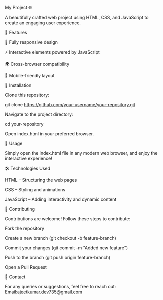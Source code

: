My Project 🌐

A beautifully crafted web project using HTML, CSS, and JavaScript to create an engaging user experience.

🚀 Features

🌟 Fully responsive design

⚡ Interactive elements powered by JavaScript

🌍 Cross-browser compatibility

📱 Mobile-friendly layout

📂 Installation

Clone this repository:

git clone https://github.com/your-username/your-repository.git

Navigate to the project directory:

cd your-repository

Open index.html in your preferred browser.

🎯 Usage

Simply open the index.html file in any modern web browser, and enjoy the interactive experience!

🛠️ Technologies Used

HTML – Structuring the web pages

CSS – Styling and animations

JavaScript – Adding interactivity and dynamic content

🤝 Contributing

Contributions are welcome! Follow these steps to contribute:

Fork the repository

Create a new branch (git checkout -b feature-branch)

Commit your changes (git commit -m "Added new feature")

Push to the branch (git push origin feature-branch)

Open a Pull Request

📧 Contact

For any queries or suggestions, feel free to reach out:
Email:ajeetkumar.dev735@gmail.com
